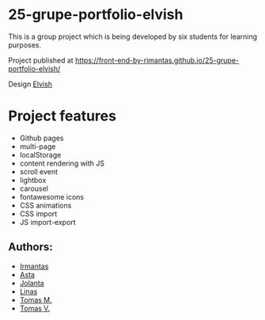 # 25-grupe-portfolio-elvish

This is a group project which is being developed by six students for learning purposes. 

Project published at https://front-end-by-rimantas.github.io/25-grupe-portfolio-elvish/

Design [Elvish](http://themesboss.com/elvish/index_6.html)

# Project features
- Github pages
- multi-page
- localStorage
- content rendering with JS
- scroll event
- lightbox
- carousel
- fontawesome icons
- CSS animations
- CSS import
- JS import-export

## Authors:
- [Irmantas](https://github.com/naciort)
- [Asta](https://github.com/juosta)
- [Jolanta](https://github.com/JolantaKrisciukaite)
- [Linas](https://github.com/LinasKri)
- [Tomas M.](https://github.com/TomasTheDankEngine)
- [Tomas V.](https://github.com/Meskiniukas)
